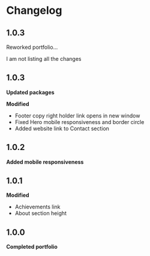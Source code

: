 # Changelog

## 1.0.3

Reworked portfolio...

I am not listing all the changes

## 1.0.3

**Updated packages**

**Modified**

- Footer copy right holder link opens in new window
- Fixed Hero mobile responsiveness and border circle
- Added website link to Contact section

## 1.0.2

**Added mobile responsiveness**

## 1.0.1

**Modified**

- Achievements link
- About section height

## 1.0.0

**Completed portfolio**
